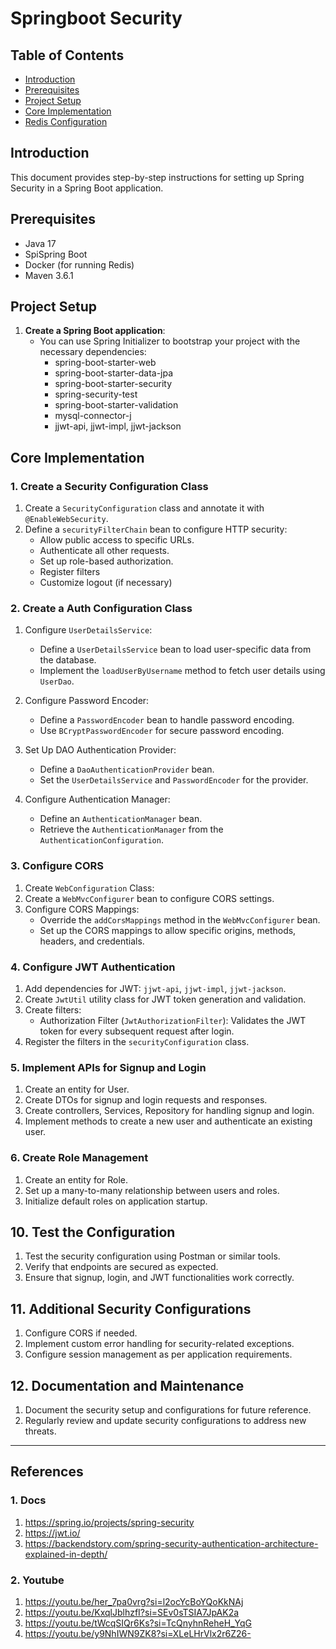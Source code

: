 # Springboot Security


## Table of Contents

- [Introduction](#introduction)
- [Prerequisites](#prerequisites)
- [Project Setup](#project-setup)
- [Core Implementation](#core-implementation)
- [Redis Configuration](#redis-configuration)


## Introduction
  This document provides step-by-step instructions for setting up Spring Security in a Spring Boot application.

## Prerequisites

- Java 17
- SpiSpring Boot
- Docker (for running Redis)
- Maven 3.6.1

## Project Setup

1. **Create a Spring Boot application**:
   - You can use Spring Initializer to bootstrap your project with the necessary dependencies:
      - spring-boot-starter-web
      - spring-boot-starter-data-jpa
      - spring-boot-starter-security
      - spring-security-test
      - spring-boot-starter-validation
      - mysql-connector-j
      - jjwt-api, jjwt-impl, jjwt-jackson

## Core Implementation

### 1. Create a Security Configuration Class
1. Create a `SecurityConfiguration` class and annotate it with `@EnableWebSecurity`.
2. Define a `securityFilterChain` bean to configure HTTP security:
    - Allow public access to specific URLs.
    - Authenticate all other requests.
    - Set up role-based authorization.
    - Register filters
    - Customize logout (if necessary)

### 2. Create a Auth Configuration Class
1. Configure `UserDetailsService`:
    - Define a `UserDetailsService` bean to load user-specific data from the database.
    - Implement the `loadUserByUsername` method to fetch user details using `UserDao`.

2. Configure Password Encoder:
    - Define a `PasswordEncoder` bean to handle password encoding.
    - Use `BCryptPasswordEncoder` for secure password encoding.

3. Set Up DAO Authentication Provider:
    - Define a `DaoAuthenticationProvider` bean.
    - Set the `UserDetailsService` and `PasswordEncoder` for the provider.

4. Configure Authentication Manager:
    - Define an `AuthenticationManager` bean.
    - Retrieve the `AuthenticationManager` from the `AuthenticationConfiguration`.

### 3. Configure CORS
1. Create `WebConfiguration` Class:
2. Create a `WebMvcConfigurer` bean to configure CORS settings.
3. Configure CORS Mappings:
   - Override the `addCorsMappings` method in the `WebMvcConfigurer` bean.
   - Set up the CORS mappings to allow specific origins, methods, headers, and credentials.

### 4. Configure JWT Authentication
1. Add dependencies for JWT: `jjwt-api`, `jjwt-impl`, `jjwt-jackson`.
2. Create `JwtUtil` utility class for JWT token generation and validation.
3. Create filters:
   - Authorization Filter (`JwtAuthorizationFilter`): Validates the JWT token for every subsequent request after login.
4. Register the filters in the `securityConfiguration` class.

### 5. Implement APIs for Signup and Login
1. Create an entity for User.
2. Create DTOs for signup and login requests and responses.
3. Create controllers, Services, Repository for handling signup and login.
4. Implement methods to create a new user and authenticate an existing user.

### 6. Create Role Management
1. Create an entity for Role.
2. Set up a many-to-many relationship between users and roles.
3. Initialize default roles on application startup.

## 10. Test the Configuration
1. Test the security configuration using Postman or similar tools.
2. Verify that endpoints are secured as expected.
3. Ensure that signup, login, and JWT functionalities work correctly.

## 11. Additional Security Configurations
1. Configure CORS if needed.
2. Implement custom error handling for security-related exceptions.
3. Configure session management as per application requirements.

## 12. Documentation and Maintenance
1. Document the security setup and configurations for future reference.
2. Regularly review and update security configurations to address new threats.

---
## References
### 1. Docs
1. https://spring.io/projects/spring-security
2. https://jwt.io/
3. https://backendstory.com/spring-security-authentication-architecture-explained-in-depth/

### 2. Youtube
1. https://youtu.be/her_7pa0vrg?si=l2ocYcBoYQoKkNAj
2. https://youtu.be/KxqlJblhzfI?si=SEv0sTSIA7JpAK2a
3. https://youtu.be/tWcqSIQr6Ks?si=TcQnyhnReheH_YqG
4. https://youtu.be/y9NhIWN9ZK8?si=XLeLHrVlx2r6Z26-
